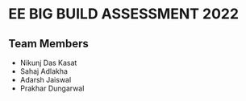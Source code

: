 # EE BIG BUILD ASSESSMENT 2022

## Team Members
- Nikunj Das Kasat
- Sahaj Adlakha
- Adarsh Jaiswal
- Prakhar Dungarwal
